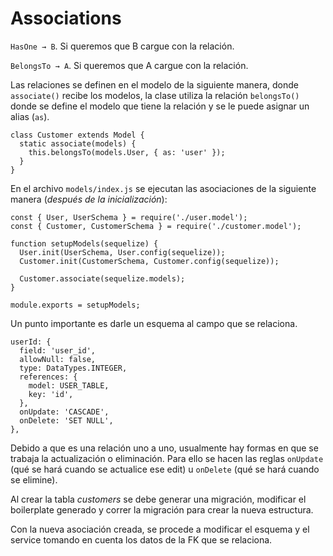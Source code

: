 # Associations

`HasOne → B`. Si queremos que B cargue con la relación.

`BelongsTo → A`. Si queremos que A cargue con la relación.

Las relaciones se definen en el modelo de la siguiente manera, donde `associate()` recibe los modelos, la clase utiliza la relación `belongsTo()` donde se define el modelo que tiene la relación y se le puede asignar un alias (`as`).

    class Customer extends Model {
      static associate(models) {
        this.belongsTo(models.User, { as: 'user' });
      }
    }

En el archivo `models/index.js` se ejecutan las asociaciones de la siguiente manera (_después de la inicialización_):

    const { User, UserSchema } = require('./user.model');
    const { Customer, CustomerSchema } = require('./customer.model');

    function setupModels(sequelize) {
      User.init(UserSchema, User.config(sequelize));
      Customer.init(CustomerSchema, Customer.config(sequelize));

      Customer.associate(sequelize.models);
    }

    module.exports = setupModels;

Un punto importante es darle un esquema al campo que se relaciona.

    userId: {
      field: 'user_id',
      allowNull: false,
      type: DataTypes.INTEGER,
      references: {
        model: USER_TABLE,
        key: 'id',
      },
      onUpdate: 'CASCADE',
      onDelete: 'SET NULL',
    },

Debido a que es una relación uno a uno, usualmente hay formas en que se trabaja la actualización o eliminación. Para ello se hacen las reglas `onUpdate` (qué se hará cuando se actualice ese edit) u `onDelete` (qué se hará cuando se elimine).

Al crear la tabla _customers_ se debe generar una migración, modificar el boilerplate generado y correr la migración para crear la nueva estructura.

Con la nueva asociación creada, se procede a modificar el esquema y el service tomando en cuenta los datos de la FK que se relaciona.
